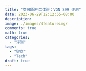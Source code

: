 ```yaml
---
title: "类98配列二体验：VGN S99 评测"
date: 2023-06-29T12:12:55+08:00
description: 
image: ./images/4featureimg/
comments: true
math: true
categories: 
  - "评测"
tags:
  - "键盘"
  - "Tech"
draft: true
---
```



